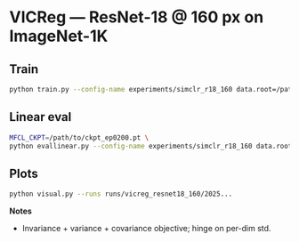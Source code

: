 # VICReg — ResNet-18 @ 160 px on ImageNet-1K

## Train
```bash
python train.py --config-name experiments/simclr_r18_160 data.root=/path/to/imagenet method=vicreg
```

## Linear eval

```bash
MFCL_CKPT=/path/to/ckpt_ep0200.pt \
python evallinear.py --config-name experiments/simclr_r18_160 data.root=/path/to/imagenet method=vicreg
```

## Plots

```bash
python visual.py --runs runs/vicreg_resnet18_160/2025...
```

**Notes**

* Invariance + variance + covariance objective; hinge on per-dim std.

